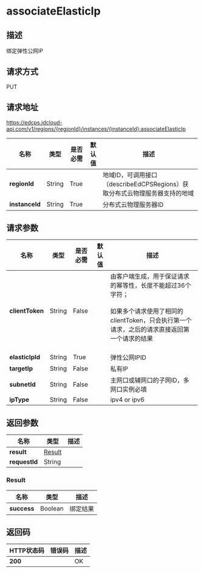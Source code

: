 # associateElasticIp


## 描述
绑定弹性公网IP


## 请求方式
PUT

## 请求地址
https://edcps.jdcloud-api.com/v1/regions/{regionId}/instances/{instanceId}:associateElasticIp

|名称|类型|是否必需|默认值|描述|
|---|---|---|---|---|
|**regionId**|String|True| |地域ID，可调用接口（describeEdCPSRegions）获取分布式云物理服务器支持的地域|
|**instanceId**|String|True| |分布式云物理服务器ID|

## 请求参数
|名称|类型|是否必需|默认值|描述|
|---|---|---|---|---|
|**clientToken**|String|False| |由客户端生成，用于保证请求的幂等性，长度不能超过36个字符；<br/><br>如果多个请求使用了相同的clientToken，只会执行第一个请求，之后的请求直接返回第一个请求的结果<br/><br>|
|**elasticIpId**|String|True| |弹性公网IPID|
|**targetIp**|String|False| |私有IP|
|**subnetId**|String|False| |主网口或辅网口的子网ID，多网口实例必填|
|**ipType**|String|False| |ipv4 or ipv6|


## 返回参数
|名称|类型|描述|
|---|---|---|
|**result**|[Result](#result)| |
|**requestId**|String| |

### <div id="Result">Result</div>
|名称|类型|描述|
|---|---|---|
|**success**|Boolean|绑定结果|

## 返回码
|HTTP状态码|错误码|描述|
|---|---|---|
|**200**||OK|
